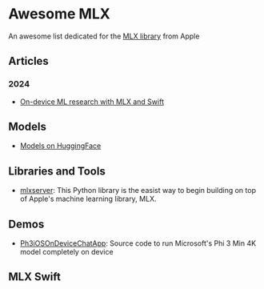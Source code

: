 # Awesome MLX

An awesome list dedicated for the [MLX library](https://github.com/ml-explore/mlx) from Apple

## Articles

### 2024
-  [On-device ML research with MLX and Swift](https://www.swift.org/blog/mlx-swift/)

## Models

- [Models on HuggingFace](https://huggingface.co/mlx-community)

## Libraries and Tools

- [mlxserver](https://www.mlxserver.com/): This Python library is the easist way to begin building on top of Apple's machine learning library, MLX.

## Demos

- [Ph3iOSOnDeviceChatApp](https://inkysquid4.gumroad.com/l/lghejp): Source code to run Microsoft's Phi 3 Min 4K model completely on device

## MLX Swift
